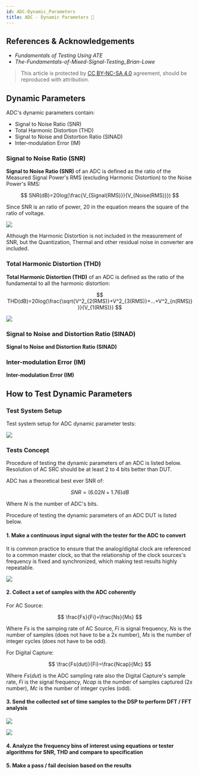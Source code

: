 ```yaml
---
id: ADC-Dynamic_Parameters
title: ADC - Dynamic Parameters 🚧
---
```


## References & Acknowledgements

- *Fundamentals of Testing Using ATE*
- *The-Fundamentals-of-Mixed-Signal-Testing_Brian-Lowe*

> This article is protected by [CC BY-NC-SA 4.0](https://creativecommons.org/licenses/by/4.0/deed.en) agreement, should be reproduced with attribution.

## Dynamic Parameters

ADC's dynamic parameters contain:

- Signal to Noise Ratio (SNR)
- Total Harmonic Distortion (THD)
- Signal to Noise and Distortion Ratio (SINAD)
- Inter-modulation Error (IM)

### Signal to Noise Ratio (SNR)

**Signal to Noise Ratio (SNR)** of an ADC is defined as the ratio of the Measured Signal Power's RMS (excluding Harmonic Distortion) to the Noise Power's RMS:

$$
SNR(dB)=20log(\frac{V_{Signal(RMS)}}{V_{Noise(RMS)}})
$$

Since SNR is an ratio of power, $20$ in the equation means the square of the ratio of voltage.

![](https://cos.wiki-power.com/img/20221009221450.png)

Although the Harmonic Distortion is not included in the measurement of SNR, but the Quantization, Thermal and other residual noise in converter are included.

### Total Harmonic Distortion (THD)

**Total Harmonic Distortion (THD)** of an ADC is defined as the ratio of the fundamental to all the harmonic distortion:

$$
THD(dB)=20log(\frac{\sqrt{V^2_{2(RMS)}+V^2_{3(RMS)}+...+V^2_{n(RMS)}}}{V_{1(RMS)}}
$$

![](https://cos.wiki-power.com/img/20221009225800.png)

### Signal to Noise and Distortion Ratio (SINAD)

**Signal to Noise and Distortion Ratio (SINAD)**

### Inter-modulation Error (IM)

**Inter-modulation Error (IM)**

## How to Test Dynamic Parameters

### Test System Setup

Test system setup for ADC dynamic parameter tests:

![](https://cos.wiki-power.com/img/20221009230212.png)

### Tests Concept

Procedure of testing the dynamic parameters of an ADC is listed below. Resolution of AC SRC should be at least 2 to 4 bits better than DUT.

ADC has a theoretical best ever SNR of:

$$
SNR = (6.02N + 1.76) dB
$$

Where $N$ is the number of ADC's bits.

Procedure of testing the dynamic parameters of an ADC DUT is listed below.

#### 1. Make a continuous input signal with the tester for the ADC to convert

It is common practice to ensure that the analog/digital clock are referenced to a common master clock, so that the relationship of the clock sources's frequency is fixed and synchronized, which making test results highly repeatable.

![](https://cos.wiki-power.com/img/20221011122459.png)

#### 2. Collect a set of samples with the ADC coherently

For AC Source:

$$
\frac{Fs}{Fi}=\frac{Ns}{Ms}
$$

Where $Fs$ is the samping rate of AC Source, $Fi$ is signal frequency, $Ns$ is the number of samples (does not have to be a 2x number), $Ms$ is the number of integer cycles (does not have to be odd).

For Digital Capture:

$$
\frac{Fs(dut)}{Fi}=\frac{Ncap}{Mc}
$$

Where $Fs(dut)$ is the ADC sampling rate also the Digital Capture's sample rate, $Fi$ is the  signal frequency, $Ncap$ is the number of samples captured (2x number), $Mc$ is the number of integer cycles (odd).

#### 3. Send the collected set of time samples to the DSP to perform DFT / FFT analysis

![](https://cos.wiki-power.com/img/20221011140834.png)

![](https://cos.wiki-power.com/img/20221011140904.png)

#### 4. Analyze the frequency bins of interest using equations or tester algorithms for SNR, THD and compare to specification

#### 5. Make a pass / fail decision based on the results

